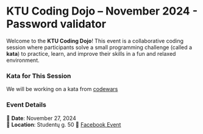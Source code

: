 # KTU Coding Dojo – November 2024 - Password validator

Welcome to the **KTU Coding Dojo**! This event is a collaborative coding session where participants solve a small programming challenge (called a **kata**) to practice, learn, and improve their skills in a fun and relaxed environment.

### Kata for This Session

We will be working on a kata from [codewars](https://www.codewars.com/kata/56a921fa8c5167d8e7000053)

### Event Details

📅 **Date**: November 27, 2024  
📍 **Location**: Studentų g. 50
🔗 [Facebook Event](https://www.facebook.com/events/877234624522023)
